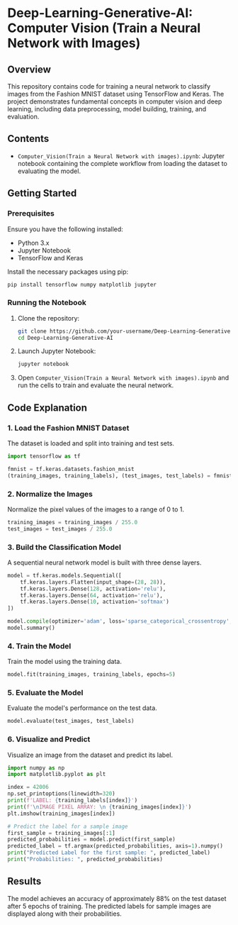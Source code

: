 # Deep-Learning-Generative-AI: Computer Vision (Train a Neural Network with Images)

## Overview

This repository contains code for training a neural network to classify images from the Fashion MNIST dataset using TensorFlow and Keras. The project demonstrates fundamental concepts in computer vision and deep learning, including data preprocessing, model building, training, and evaluation.

## Contents

- `Computer_Vision(Train a Neural Network with images).ipynb`: Jupyter notebook containing the complete workflow from loading the dataset to evaluating the model.

## Getting Started

### Prerequisites

Ensure you have the following installed:

- Python 3.x
- Jupyter Notebook
- TensorFlow and Keras

Install the necessary packages using pip:

```bash
pip install tensorflow numpy matplotlib jupyter
```

### Running the Notebook

1. Clone the repository:
   ```bash
   git clone https://github.com/your-username/Deep-Learning-Generative-AI.git
   cd Deep-Learning-Generative-AI
   ```

2. Launch Jupyter Notebook:
   ```bash
   jupyter notebook
   ```

3. Open `Computer_Vision(Train a Neural Network with images).ipynb` and run the cells to train and evaluate the neural network.

## Code Explanation

### 1. Load the Fashion MNIST Dataset

The dataset is loaded and split into training and test sets.

```python
import tensorflow as tf

fmnist = tf.keras.datasets.fashion_mnist
(training_images, training_labels), (test_images, test_labels) = fmnist.load_data()
```

### 2. Normalize the Images

Normalize the pixel values of the images to a range of 0 to 1.

```python
training_images = training_images / 255.0
test_images = test_images / 255.0
```

### 3. Build the Classification Model

A sequential neural network model is built with three dense layers.

```python
model = tf.keras.models.Sequential([
    tf.keras.layers.Flatten(input_shape=(28, 28)),
    tf.keras.layers.Dense(128, activation='relu'),
    tf.keras.layers.Dense(64, activation='relu'),
    tf.keras.layers.Dense(10, activation='softmax')
])

model.compile(optimizer='adam', loss='sparse_categorical_crossentropy', metrics=['accuracy'])
model.summary()
```

### 4. Train the Model

Train the model using the training data.

```python
model.fit(training_images, training_labels, epochs=5)
```

### 5. Evaluate the Model

Evaluate the model's performance on the test data.

```python
model.evaluate(test_images, test_labels)
```

### 6. Visualize and Predict

Visualize an image from the dataset and predict its label.

```python
import numpy as np
import matplotlib.pyplot as plt

index = 42006
np.set_printoptions(linewidth=320)
print(f'LABEL: {training_labels[index]}')
print(f'\nIMAGE PIXEL ARRAY: \n {training_images[index]}')
plt.imshow(training_images[index])

# Predict the label for a sample image
first_sample = training_images[:1]
predicted_probabilities = model.predict(first_sample)
predicted_label = tf.argmax(predicted_probabilities, axis=1).numpy()
print("Predicted Label for the first sample: ", predicted_label)
print("Probabilities: ", predicted_probabilities)
```

## Results

The model achieves an accuracy of approximately 88% on the test dataset after 5 epochs of training. The predicted labels for sample images are displayed along with their probabilities.


